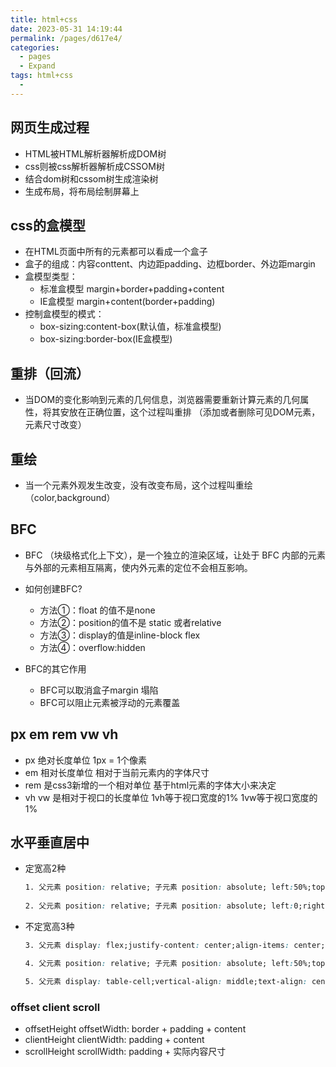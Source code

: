 ```yaml
---
title: html+css
date: 2023-05-31 14:19:44
permalink: /pages/d617e4/
categories:
  - pages
  - Expand
tags: html+css
  - 
---
```


## 网页生成过程

- HTML被HTML解析器解析成DOM树
- css则被css解析器解析成CSSOM树
- 结合dom树和cssom树生成渲染树
- 生成布局，将布局绘制屏幕上

## css的盒模型

- 在HTML页面中所有的元素都可以看成一个盒子
- 盒子的组成：内容conttent、内边距padding、边框border、外边距margin
- 盒模型类型：
  - 标准盒模型 margin+border+padding+content
  - IE盒模型 margin+content(border+padding)
- 控制盒模型的模式：
  - box-sizing:content-box(默认值，标准盒模型)
  - box-sizing:border-box(IE盒模型)

## 重排（回流）

- 当DOM的变化影响到元素的几何信息，浏览器需要重新计算元素的几何属性，将其安放在正确位置，这个过程叫重排 （添加或者删除可见DOM元素，元素尺寸改变）

## 重绘

- 当一个元素外观发生改变，没有改变布局，这个过程叫重绘  （color,background）

## BFC

- BFC （块级格式化上下文），是一个独立的渲染区域，让处于 BFC 内部的元素与外部的元素相互隔离，使内外元素的定位不会相互影响。
- 如何创建BFC?
  - 方法①：float 的值不是none
  - 方法②：position的值不是 static 或者relative
  - 方法③：display的值是inline-block flex
  - 方法④：overflow:hidden

- BFC的其它作用
  - BFC可以取消盒子margin 塌陷
  - BFC可以阻止元素被浮动的元素覆盖

## px em rem vw vh

- px 绝对长度单位 1px = 1个像素 
- em 相对长度单位 相对于当前元素内的字体尺寸 
- rem 是css3新增的一个相对单位 基于html元素的字体大小来决定 
- vh vw 是相对于视口的长度单位 1vh等于视口宽度的1% 1vw等于视口宽度的1%

## 水平垂直居中

- 定宽高2种  

  ```css
  1. 父元素 position: relative; 子元素 position: absolute; left:50%;top:50%;margin-left:-100px;margin-top:-100px;
   
  2. 父元素 position: relative; 子元素 position: absolute; left:0;right:0;top:0;bottom:0;margin:auto;
  ```

- 不定宽高3种

  ```css
  3. 父元素 display: flex;justify-content: center;align-items: center;
  
  4. 父元素 position: relative; 子元素 position: absolute; left:50%;top:50%;transform: translate(-50%, -50%);
  
  5. 父元素 display: table-cell;vertical-align: middle;text-align: center; 子元素 display: inline-block;
  ```

### offset client scroll

- offsetHeight offsetWidth: border + padding + content
- clientHeight clientWidth: padding + content
- scrollHeight scrollWidth: padding + 实际内容尺寸
